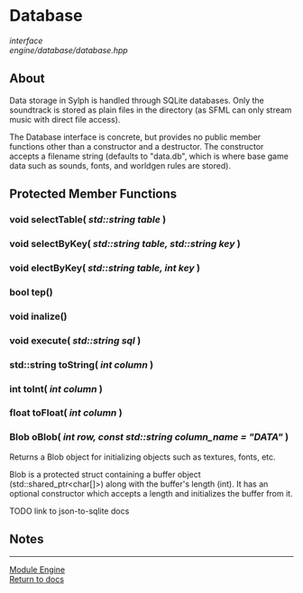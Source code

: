 # Database
*interface*  
*engine/database/database.hpp*

## About
Data storage in Sylph is handled through SQLite databases. Only the soundtrack is stored as plain files in the directory (as SFML can only stream music with direct file access).

The Database interface is concrete, but provides no public member functions other than a constructor and a destructor. The constructor accepts a filename string (defaults to "data.db", which is where base game data such as sounds, fonts, and worldgen rules are stored).

## Protected Member Functions
### void selectTable( *std::string table* )


### void selectByKey( *std::string table, std::string key* )


### void electByKey( *std::string table, int key* )


### bool tep()


### void inalize()


### void execute( *std::string sql* )


### std::string toString( *int column* )


### int toInt( *int column* )


### float toFloat( *int column* )


### Blob oBlob( *int row, const std::string column_name = "DATA"* )
Returns a Blob object for initializing objects such as textures, fonts, etc.

Blob is a protected struct containing a buffer object (std::shared_ptr<char[]>) along with the buffer's length (int). It has an optional constructor which accepts a length and initializes the buffer from it.

TODO link to json-to-sqlite docs

## Notes


---

[Module Engine](../engine.md)  
[Return to docs](../../docs.md)